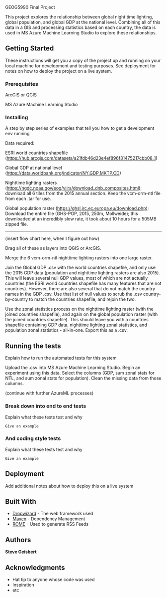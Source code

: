 GEOG5990 Final Project

This project explores the relationship between global night time lighting, global population, and global GDP at the national level. Combining all of this data in a GIS and processing statistics based on each country, the data is used in MS Azure Machine Learning Studio to explore these relationships.   

## Getting Started

These instructions will get you a copy of the project up and running on your local machine for development and testing purposes. See deployment for notes on how to deploy the project on a live system.

### Prerequisites

ArcGIS or QGIS

MS Azure Machine Learning Studio

### Installing

A step by step series of examples that tell you how to get a development env running

Data required:

ESRI world countries shapefile (https://hub.arcgis.com/datasets/a21fdb46d23e4ef896f31475217cbb08_1)

Global GDP at national level (https://data.worldbank.org/indicator/NY.GDP.MKTP.CD)

Nighttime lighting rasters (https://ngdc.noaa.gov/eog/viirs/download_dnb_composites.html); download all 6 tiles from the 2015 annual section.  Keep the vcm-orm-ntl file from each .tar for use.  

Global population raster (https://ghsl.jrc.ec.europa.eu/download.php); Download the entire file (GHS-POP, 2015, 250m, Mollweide); this downloaded at an incredibly slow rate, it took about 10 hours for a 505MB zipped file.  

---

(insert flow chart here, when I figure out how)

Drag all of these as layers into QGIS or ArcGIS.  

Merge the 6 vcm-orm-ntl nighttime lighting rasters into one large raster.

Join the Global GDP .csv with the world countries shapefile, and only use the 2015 GDP data (population and nighttime lighting rasters are also 2015).  This will leave several null GDP values, most of which are not actually countries (the ESRI world countries shapefile has many features that are not countries).  However, there are also several that do not match the country names in the GDP .csv.  Use that list of null values to scrub the .csv country-by-country to match the countries shapefile, and rejoin the two.  

Use the zonal statistics process on the nighttime lighting raster (with the joined countries shapefile), and again on the global population raster (with the joined countries shapefile).  This should leave you with a countries shapefile containing GDP data, nighttime lighting zonal statistics, and population zonal statistics - all-in-one.  Export this as a .csv.  

## Running the tests

Explain how to run the automated tests for this system

Upload the .csv into MS Azure Machine Learning Studio.  Begin an experiment using this data.  Select the columns (GDP, sum zonal stats for NTL, and sum zonal stats for population).  Clean the missing data from those columns.

(continue with further AzureML processes)

### Break down into end to end tests

Explain what these tests test and why

```
Give an example
```

### And coding style tests

Explain what these tests test and why

```
Give an example
```

## Deployment

Add additional notes about how to deploy this on a live system

## Built With

* [Dropwizard](http://www.dropwizard.io/1.0.2/docs/) - The web framework used
* [Maven](https://maven.apache.org/) - Dependency Management
* [ROME](https://rometools.github.io/rome/) - Used to generate RSS Feeds

## Authors

**Steve Geisbert**

## Acknowledgments

* Hat tip to anyone whose code was used
* Inspiration
* etc

